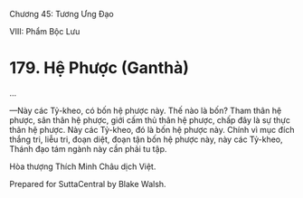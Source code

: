  

Chương 45: Tương Ưng Ðạo

VIII: Phẩm Bộc Lưu

# 179\. Hệ Phược (Ganthà)

…

—Này các Tỷ-kheo, có bốn hệ phược này. Thế nào là bốn? Tham thân hệ phược, sân thân hệ phược, giới cấm thủ thân hệ phược, chấp đây là sự thực thân hệ phược. Này các Tỷ-kheo, đó là bốn hệ phược này. Chính vì mục đích thắng tri, liễu tri, đoạn diệt, đoạn tận bốn hệ phược này, này các Tỷ-kheo, Thánh đạo tám ngành này cần phải tu tập.

Hòa thượng Thích Minh Châu dịch Việt.

Prepared for SuttaCentral by Blake Walsh.